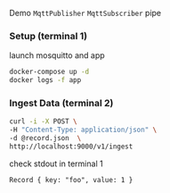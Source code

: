 Demo `MqttPublisher` `MqttSubscriber` pipe
### Setup (terminal 1)
launch mosquitto and app
```sh
docker-compose up -d
docker logs -f app
```
### Ingest Data (terminal 2)
```sh
curl -i -X POST \
-H "Content-Type: application/json" \
-d @record.json  \
http://localhost:9000/v1/ingest
```
check stdout in terminal 1
```
Record { key: "foo", value: 1 }
```